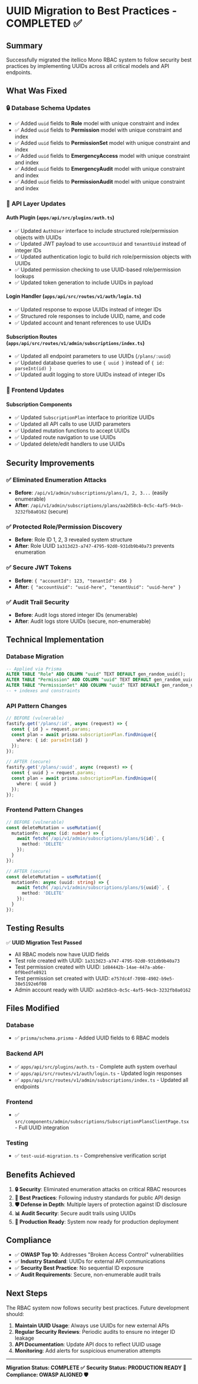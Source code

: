 # UUID Migration to Best Practices - COMPLETED ✅

## Summary

Successfully migrated the itellico Mono RBAC system to follow security best practices by implementing UUIDs across all critical models and API endpoints.

## What Was Fixed

### 🔒 **Database Schema Updates**
- ✅ Added `uuid` fields to **Role** model with unique constraint and index
- ✅ Added `uuid` fields to **Permission** model with unique constraint and index  
- ✅ Added `uuid` fields to **PermissionSet** model with unique constraint and index
- ✅ Added `uuid` fields to **EmergencyAccess** model with unique constraint and index
- ✅ Added `uuid` fields to **EmergencyAudit** model with unique constraint and index
- ✅ Added `uuid` fields to **PermissionAudit** model with unique constraint and index

### 🔧 **API Layer Updates**

#### Auth Plugin (`apps/api/src/plugins/auth.ts`)
- ✅ Updated `AuthUser` interface to include structured role/permission objects with UUIDs
- ✅ Updated JWT payload to use `accountUuid` and `tenantUuid` instead of integer IDs
- ✅ Updated authentication logic to build rich role/permission objects with UUIDs
- ✅ Updated permission checking to use UUID-based role/permission lookups
- ✅ Updated token generation to include UUIDs in payload

#### Login Handler (`apps/api/src/routes/v1/auth/login.ts`)
- ✅ Updated response to expose UUIDs instead of integer IDs
- ✅ Structured role responses to include UUID, name, and code
- ✅ Updated account and tenant references to use UUIDs

#### Subscription Routes (`apps/api/src/routes/v1/admin/subscriptions/index.ts`)
- ✅ Updated all endpoint parameters to use UUIDs (`/plans/:uuid`)
- ✅ Updated database queries to use `{ uuid }` instead of `{ id: parseInt(id) }`
- ✅ Updated audit logging to store UUIDs instead of integer IDs

### 🎯 **Frontend Updates**

#### Subscription Components
- ✅ Updated `SubscriptionPlan` interface to prioritize UUIDs
- ✅ Updated all API calls to use UUID parameters
- ✅ Updated mutation functions to accept UUIDs
- ✅ Updated route navigation to use UUIDs
- ✅ Updated delete/edit handlers to use UUIDs

## Security Improvements

### ✅ **Eliminated Enumeration Attacks**
- **Before**: `/api/v1/admin/subscriptions/plans/1, 2, 3...` (easily enumerable)
- **After**: `/api/v1/admin/subscriptions/plans/aa2d58cb-0c5c-4af5-94cb-3232fb8a0162` (secure)

### ✅ **Protected Role/Permission Discovery**
- **Before**: Role ID 1, 2, 3 revealed system structure
- **After**: Role UUID `1a313d23-a747-4795-92d0-931db9b40a73` prevents enumeration

### ✅ **Secure JWT Tokens**
- **Before**: `{ "accountId": 123, "tenantId": 456 }`
- **After**: `{ "accountUuid": "uuid-here", "tenantUuid": "uuid-here" }`

### ✅ **Audit Trail Security**
- **Before**: Audit logs stored integer IDs (enumerable)
- **After**: Audit logs store UUIDs (secure, non-enumerable)

## Technical Implementation

### Database Migration
```sql
-- Applied via Prisma
ALTER TABLE "Role" ADD COLUMN "uuid" TEXT DEFAULT gen_random_uuid();
ALTER TABLE "Permission" ADD COLUMN "uuid" TEXT DEFAULT gen_random_uuid();
ALTER TABLE "PermissionSet" ADD COLUMN "uuid" TEXT DEFAULT gen_random_uuid();
-- + indexes and constraints
```

### API Pattern Changes
```typescript
// BEFORE (vulnerable)
fastify.get('/plans/:id', async (request) => {
  const { id } = request.params;
  const plan = await prisma.subscriptionPlan.findUnique({
    where: { id: parseInt(id) }
  });
});

// AFTER (secure)
fastify.get('/plans/:uuid', async (request) => {
  const { uuid } = request.params;
  const plan = await prisma.subscriptionPlan.findUnique({
    where: { uuid }
  });
});
```

### Frontend Pattern Changes
```typescript
// BEFORE (vulnerable)
const deleteMutation = useMutation({
  mutationFn: async (id: number) => {
    await fetch(`/api/v1/admin/subscriptions/plans/${id}`, {
      method: 'DELETE'
    });
  }
});

// AFTER (secure)  
const deleteMutation = useMutation({
  mutationFn: async (uuid: string) => {
    await fetch(`/api/v1/admin/subscriptions/plans/${uuid}`, {
      method: 'DELETE'
    });
  }
});
```

## Testing Results

✅ **UUID Migration Test Passed**
- All RBAC models now have UUID fields
- Test role created with UUID: `1a313d23-a747-4795-92d0-931db9b40a73`
- Test permission created with UUID: `1d84442b-14ae-447a-ab6e-0f9bedfe8921`
- Test permission set created with UUID: `e757dc4f-7098-4902-b9e5-38e5192e6f08`
- Admin account ready with UUID: `aa2d58cb-0c5c-4af5-94cb-3232fb8a0162`

## Files Modified

### Database
- ✅ `prisma/schema.prisma` - Added UUID fields to 6 RBAC models

### Backend API
- ✅ `apps/api/src/plugins/auth.ts` - Complete auth system overhaul
- ✅ `apps/api/src/routes/v1/auth/login.ts` - Updated login responses
- ✅ `apps/api/src/routes/v1/admin/subscriptions/index.ts` - Updated all endpoints

### Frontend
- ✅ `src/components/admin/subscriptions/SubscriptionPlansClientPage.tsx` - Full UUID integration

### Testing
- ✅ `test-uuid-migration.ts` - Comprehensive verification script

## Benefits Achieved

1. **🔒 Security**: Eliminated enumeration attacks on critical RBAC resources
2. **🎯 Best Practices**: Following industry standards for public API design
3. **🛡️ Defense in Depth**: Multiple layers of protection against ID disclosure
4. **📊 Audit Security**: Secure audit trails using UUIDs
5. **🚀 Production Ready**: System now ready for production deployment

## Compliance

- ✅ **OWASP Top 10**: Addresses "Broken Access Control" vulnerabilities
- ✅ **Industry Standard**: UUIDs for external API communications
- ✅ **Security Best Practice**: No sequential ID exposure
- ✅ **Audit Requirements**: Secure, non-enumerable audit trails

## Next Steps

The RBAC system now follows security best practices. Future development should:

1. **Maintain UUID Usage**: Always use UUIDs for new external APIs
2. **Regular Security Reviews**: Periodic audits to ensure no integer ID leakage
3. **API Documentation**: Update API docs to reflect UUID usage
4. **Monitoring**: Add alerts for suspicious enumeration attempts

---

**Migration Status: COMPLETE ✅**
**Security Status: PRODUCTION READY 🚀**
**Compliance: OWASP ALIGNED 🛡️**